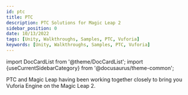 ```yaml
---
id: ptc
title: PTC
description: PTC Solutions for Magic Leap 2
sidebar_position: 0
date: 10/13/2022
tags: [Unity, Walkthroughs, Samples, PTC, Vuforia]
keywords: [Unity, Walkthroughs, Samples, PTC, Vuforia]
---
```

import DocCardList from '@theme/DocCardList';
import {useCurrentSidebarCategory} from '@docusaurus/theme-common';

PTC and Magic Leap having been working together closely to bring you Vuforia Engine on the Magic Leap 2.

<DocCardList items={useCurrentSidebarCategory().items}/>

